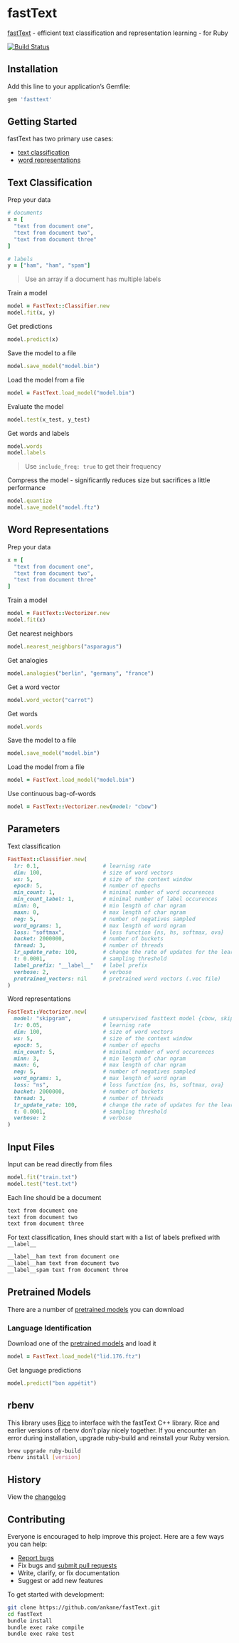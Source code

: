 # fastText

[fastText](https://fasttext.cc) - efficient text classification and representation learning - for Ruby

[![Build Status](https://travis-ci.org/ankane/fasttext.svg?branch=master)](https://travis-ci.org/ankane/fasttext)

## Installation

Add this line to your application’s Gemfile:

```ruby
gem 'fasttext'
```

## Getting Started

fastText has two primary use cases:

- [text classification](#text-classification)
- [word representations](#word-representations)

## Text Classification

Prep your data

```ruby
# documents
x = [
  "text from document one",
  "text from document two",
  "text from document three"
]

# labels
y = ["ham", "ham", "spam"]
```

> Use an array if a document has multiple labels

Train a model

```ruby
model = FastText::Classifier.new
model.fit(x, y)
```

Get predictions

```ruby
model.predict(x)
```

Save the model to a file

```ruby
model.save_model("model.bin")
```

Load the model from a file

```ruby
model = FastText.load_model("model.bin")
```

Evaluate the model

```ruby
model.test(x_test, y_test)
```

Get words and labels

```ruby
model.words
model.labels
```

> Use `include_freq: true` to get their frequency

Compress the model - significantly reduces size but sacrifices a little performance

```ruby
model.quantize
model.save_model("model.ftz")
```

## Word Representations

Prep your data

```ruby
x = [
  "text from document one",
  "text from document two",
  "text from document three"
]
```

Train a model

```ruby
model = FastText::Vectorizer.new
model.fit(x)
```

Get nearest neighbors

```ruby
model.nearest_neighbors("asparagus")
```

Get analogies

```ruby
model.analogies("berlin", "germany", "france")
```

Get a word vector

```ruby
model.word_vector("carrot")
```

Get words

```ruby
model.words
```

Save the model to a file

```ruby
model.save_model("model.bin")
```

Load the model from a file

```ruby
model = FastText.load_model("model.bin")
```

Use continuous bag-of-words

```ruby
model = FastText::Vectorizer.new(model: "cbow")
```

## Parameters

Text classification

```ruby
FastText::Classifier.new(
  lr: 0.1,                    # learning rate
  dim: 100,                   # size of word vectors
  ws: 5,                      # size of the context window
  epoch: 5,                   # number of epochs
  min_count: 1,               # minimal number of word occurences
  min_count_label: 1,         # minimal number of label occurences
  minn: 0,                    # min length of char ngram
  maxn: 0,                    # max length of char ngram
  neg: 5,                     # number of negatives sampled
  word_ngrams: 1,             # max length of word ngram
  loss: "softmax",            # loss function {ns, hs, softmax, ova}
  bucket: 2000000,            # number of buckets
  thread: 3,                  # number of threads
  lr_update_rate: 100,        # change the rate of updates for the learning rate
  t: 0.0001,                  # sampling threshold
  label_prefix: "__label__"   # label prefix
  verbose: 2,                 # verbose
  pretrained_vectors: nil     # pretrained word vectors (.vec file)
)
```

Word representations

```ruby
FastText::Vectorizer.new(
  model: "skipgram",          # unsupervised fasttext model {cbow, skipgram}
  lr: 0.05,                   # learning rate
  dim: 100,                   # size of word vectors
  ws: 5,                      # size of the context window
  epoch: 5,                   # number of epochs
  min_count: 5,               # minimal number of word occurences
  minn: 3,                    # min length of char ngram
  maxn: 6,                    # max length of char ngram
  neg: 5,                     # number of negatives sampled
  word_ngrams: 1,             # max length of word ngram
  loss: "ns",                 # loss function {ns, hs, softmax, ova}
  bucket: 2000000,            # number of buckets
  thread: 3,                  # number of threads
  lr_update_rate: 100,        # change the rate of updates for the learning rate
  t: 0.0001,                  # sampling threshold
  verbose: 2                  # verbose
)
```

## Input Files

Input can be read directly from files

```ruby
model.fit("train.txt")
model.test("test.txt")
```

Each line should be a document

```txt
text from document one
text from document two
text from document three
```

For text classification, lines should start with a list of labels prefixed with `__label__`

```txt
__label__ham text from document one
__label__ham text from document two
__label__spam text from document three
```

## Pretrained Models

There are a number of [pretrained models](https://fasttext.cc/docs/en/english-vectors.html) you can download

### Language Identification

Download one of the [pretrained models](https://fasttext.cc/docs/en/language-identification.html) and load it

```ruby
model = FastText.load_model("lid.176.ftz")
```

Get language predictions

```ruby
model.predict("bon appétit")
```

## rbenv

This library uses [Rice](https://github.com/jasonroelofs/rice) to interface with the fastText C++ library. Rice and earlier versions of rbenv don’t play nicely together. If you encounter an error during installation, upgrade ruby-build and reinstall your Ruby version.

```sh
brew upgrade ruby-build
rbenv install [version]
```

## History

View the [changelog](https://github.com/ankane/fasttext/blob/master/CHANGELOG.md)

## Contributing

Everyone is encouraged to help improve this project. Here are a few ways you can help:

- [Report bugs](https://github.com/ankane/fasttext/issues)
- Fix bugs and [submit pull requests](https://github.com/ankane/fasttext/pulls)
- Write, clarify, or fix documentation
- Suggest or add new features

To get started with development:

```sh
git clone https://github.com/ankane/fastText.git
cd fastText
bundle install
bundle exec rake compile
bundle exec rake test
```
